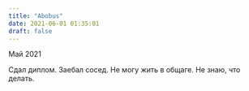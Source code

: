 ```yaml
---
title: "Abobus"
date: 2021-06-01 01:35:01
draft: false
---
```


Май 2021

Сдал диплом. Заебал сосед. Не могу жить в общаге. Не знаю, что делать.
